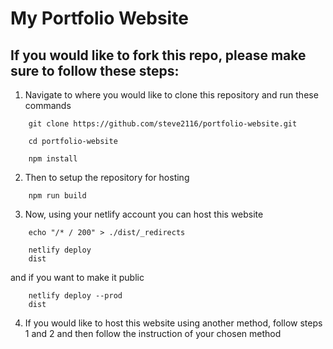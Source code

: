 # My Portfolio Website

## If you would like to fork this repo, please make sure to follow these steps:

1. Navigate to where you would like to clone this repository and run these commands

```
    git clone https://github.com/steve2116/portfolio-website.git

    cd portfolio-website

    npm install
```

2. Then to setup the repository for hosting

```
    npm run build
```

3. Now, using your netlify account you can host this website

```
    echo "/* / 200" > ./dist/_redirects

    netlify deploy
    dist
```

and if you want to make it public

```
    netlify deploy --prod
    dist
```

4. If you would like to host this website using another method, follow steps 1 and 2 and then follow the instruction of your chosen method

